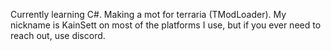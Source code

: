 Currently learning C#.
Making a mot for terraria (TModLoader).
My nickname is KainSett on most of the platforms I use, but if you ever need to reach out, use discord. 
